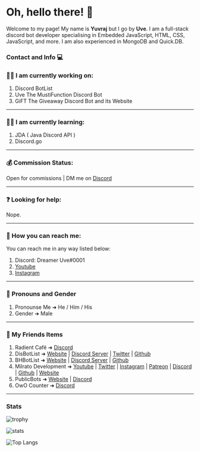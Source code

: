 # Oh, hello there! 👋

Welcome to my page!
My name is **Yuvraj** but I go by **Uve**. I am a full-stack discord bot developer specialising in Embedded JavaScript, HTML, CSS, JavaScript, and more.
I am also experienced in MongoDB and Quick.DB.

### Contact and Info 💻

### 👨‍💻 I am currently working on:
1. Discord BotList
2. Uve The MustiFunction Discord Bot
3. GiFT The Giveaway Discord Bot and its Website

---
### 👩‍🏫 I am currently learning:
1. JDA ( Java Discord API )
2. Discord.go

---
### 💰 Commission Status:
Open for commissions | DM me on [Discord](https://dsc.gg/rdtc)

---
### ❓ Looking for help:
Nope.

---
### 📧 How you can reach me:
You can reach me in any way listed below:
1. Discord: Dreamer Uve#0001
2. [Youtube](https://rotf.lol/Uve-FF)
3. [Instagram](https://www.instagram.com/v_uve.ff)

---
### 👦 Pronouns and Gender
1. Pronounse Me ➜ He / Him / His
2. Gender ➜ Male

---
### 👬 My Friends Items
1. Radient Café ➜ [Discord](https://dsc.gg/rdtc)
2. DisBotList ➜ [Website](https://disbotlist.xyz) | [Discord Server](https://discord.gg/disbotlist) | [Twitter](https://twitter.com/BotlistDis) | [Github](https://github.com/disbotlist-xyz)
3. BHBotList ➜ [Website](https://bhbotlist.xyz) | [Discord Server](https://discord.gg/wqvPjmJ36Y) | [Github](https://github.com/bhbotlist-xyz)
4. Milrato Development ➜ [Youtube](https://www.youtube.com/c/Tomato6966) | [Twitter](https://twitter.com/MilratoDev) | [Instagram](https://www.instagram.com/MilratoDev/) | [Patreon](https://www.patreon.com/MilratoDevelopment?fan_landing=true) | [Discord](https://discord.gg/XyrqcdS) | [Github](https://github.com/Tomato6966) | [Website](https://milrato.eu)
5. PublicBots ➜ [Website](https://bot-list.publicbots.eu/) | [Discord](https://discord.gg/dT6pwYwsrf)
6. OwO Counter ➜ [Discord](https://discord.gg/VdXWBjy5E7)

---

### Stats
![trophy](https://github-profile-trophy.vercel.app/?username=Dreamer-Uve&theme=gruvbox)

![stats](https://github-readme-stats.vercel.app/api?username=Dreamer-Uve&show_icons=true&theme=radical) 

![Top Langs](https://github-readme-stats.vercel.app/api/top-langs/?username=Dreamer-Uve&layout=compact&show_icons=true&title_color=fff&icon_color=79ff97&text_color=9f9f9f&bg_color=151515)
# 
